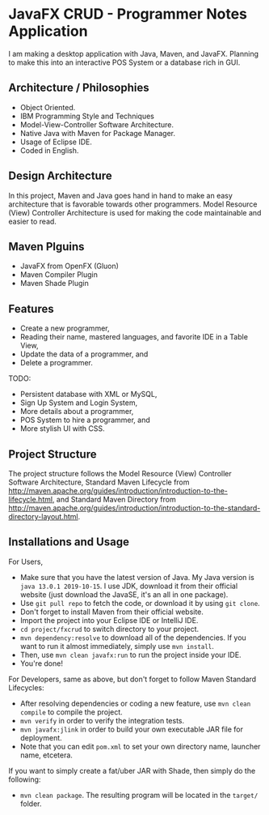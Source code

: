 # JavaFX CRUD - Programmer Notes Application
I am making a desktop application with Java, Maven, and JavaFX. Planning to make this into an interactive POS System or a database rich in GUI.

## Architecture / Philosophies
* Object Oriented.
* IBM Programming Style and Techniques
* Model-View-Controller Software Architecture.
* Native Java with Maven for Package Manager.
* Usage of Eclipse IDE.
* Coded in English.

## Design Architecture
In this project, Maven and Java goes hand in hand to make an easy architecture that is favorable towards other programmers. Model Resource (View) Controller Architecture is used for making the code maintainable and easier to read.

## Maven Plguins
- JavaFX from OpenFX (Gluon)
- Maven Compiler Plugin
- Maven Shade Plugin

## Features
- Create a new programmer,
- Reading their name, mastered languages, and favorite IDE in a Table View,
- Update the data of a programmer, and
- Delete a programmer.

TODO:
- Persistent database with XML or MySQL,
- Sign Up System and Login System,
- More details about a programmer,
- POS System to hire a programmer, and
- More stylish UI with CSS.

## Project Structure
The project structure follows the Model Resource (View) Controller Software Architecture, Standard Maven Lifecycle from http://maven.apache.org/guides/introduction/introduction-to-the-lifecycle.html, and Standard Maven Directory from http://maven.apache.org/guides/introduction/introduction-to-the-standard-directory-layout.html.

## Installations and Usage
For Users,
- Make sure that you have the latest version of Java. My Java version is `java 13.0.1 2019-10-15`. I use JDK, download it from their official website (just download the JavaSE, it's an all in one package).
- Use `git pull repo` to fetch the code, or download it by using `git clone`.
- Don't forget to install Maven from their official website.
- Import the project into your Eclipse IDE or IntelliJ IDE.
- `cd project/fxcrud` to switch directory to your project.
- `mvn dependency:resolve` to download all of the dependencies. If you want to run it almost immediately, simply use `mvn install`.
- Then, use `mvn clean javafx:run` to run the project inside your IDE.
- You're done!

For Developers, same as above, but don't forget to follow Maven Standard Lifecycles:
- After resolving dependencies or coding a new feature, use `mvn clean compile` to compile the project.
- `mvn verify` in order to verify the integration tests.
- `mvn javafx:jlink` in order to build your own executable JAR file for deployment.
- Note that you can edit `pom.xml` to set your own directory name, launcher name, etcetera.

If you want to simply create a fat/uber JAR with Shade, then simply do the following:
- `mvn clean package`. The resulting program will be located in the `target/` folder.